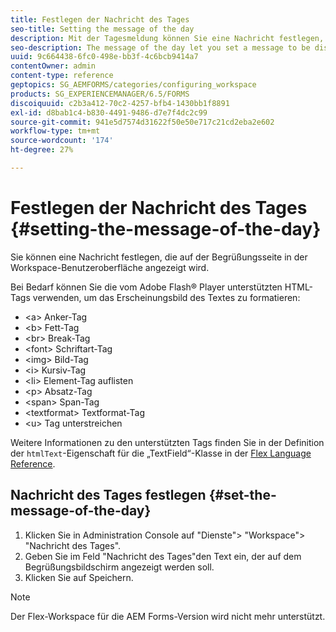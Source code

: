 ```yaml
---
title: Festlegen der Nachricht des Tages
seo-title: Setting the message of the day
description: Mit der Tagesmeldung können Sie eine Nachricht festlegen, die auf der Begrüßungsseite in der Workspace-Benutzeroberfläche angezeigt werden soll.
seo-description: The message of the day let you set a message to be displayed on the Welcome page in the Workspace user interface.
uuid: 9c664438-6fc0-498e-bb3f-4c6bcb9414a7
contentOwner: admin
content-type: reference
geptopics: SG_AEMFORMS/categories/configuring_workspace
products: SG_EXPERIENCEMANAGER/6.5/FORMS
discoiquuid: c2b3a412-70c2-4257-bfb4-1430bb1f8891
exl-id: d8bab1c4-b830-4491-9486-d7e7f4dc2c99
source-git-commit: 941e5d7574d31622f50e50e717c21cd2eba2e602
workflow-type: tm+mt
source-wordcount: '174'
ht-degree: 27%

---
```


# Festlegen der Nachricht des Tages {#setting-the-message-of-the-day}

Sie können eine Nachricht festlegen, die auf der Begrüßungsseite in der Workspace-Benutzeroberfläche angezeigt wird.

Bei Bedarf können Sie die vom Adobe Flash® Player unterstützten HTML-Tags verwenden, um das Erscheinungsbild des Textes zu formatieren:

* &lt;a> Anker-Tag
* &lt;b> Fett-Tag
* &lt;br> Break-Tag
* &lt;font> Schriftart-Tag
* &lt;img> Bild-Tag
* &lt;i> Kursiv-Tag
* &lt;li> Element-Tag auflisten
* &lt;p> Absatz-Tag
* &lt;span> Span-Tag
* &lt;textformat> Textformat-Tag
* &lt;u> Tag unterstreichen

Weitere Informationen zu den unterstützten Tags finden Sie in der Definition der `htmlText`-Eigenschaft für die „TextField“-Klasse in der [Flex Language Reference](https://flex.apache.org/de/).

## Nachricht des Tages festlegen {#set-the-message-of-the-day}

1. Klicken Sie in Administration Console auf &quot;Dienste&quot;> &quot;Workspace&quot;> &quot;Nachricht des Tages&quot;.
1. Geben Sie im Feld &quot;Nachricht des Tages&quot;den Text ein, der auf dem Begrüßungsbildschirm angezeigt werden soll.
1. Klicken Sie auf Speichern.

>[!NOTE]
>
>Der Flex-Workspace für die AEM Forms-Version wird nicht mehr unterstützt.
